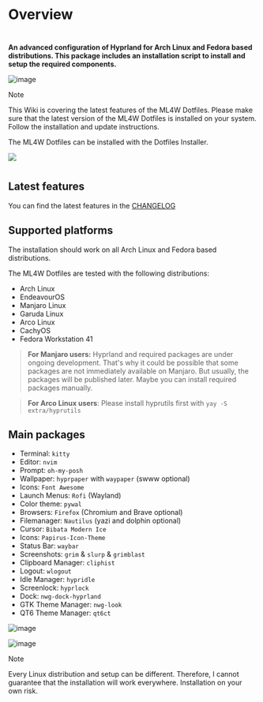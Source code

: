 # Overview

<div class="tip custom-block" style="padding-top: 8px">

**An advanced configuration of Hyprland for Arch Linux and Fedora based distributions. This package includes an installation script to install and setup the required components.**

</div>

![image](/ml4w-preview.png)

> [!NOTE]
> This Wiki is covering the latest features of the ML4W Dotfiles. Please make sure that the latest version of the ML4W Dotfiles is installed on your system. Follow the installation and update instructions.

The ML4W Dotfiles can be installed with the Dotfiles Installer.

<a href="https://mylinuxforwork.github.io/dotfiles-installer/" target="_blank"><img src="https://mylinuxforwork.github.io/dotfiles-installer/dotfiles-installer-badge.png" style="border:0;margin-bottom:10px"></a>

## Latest features

You can find the latest features in the [CHANGELOG](https://github.com/mylinuxforwork/dotfiles/blob/main/CHANGELOG.md)

## Supported platforms

The installation should work on all Arch Linux and Fedora based distributions.

The ML4W Dotfiles are tested with the following distributions:

- Arch Linux
- EndeavourOS
- Manjaro Linux
- Garuda Linux
- Arco Linux
- CachyOS
- Fedora Workstation 41

> **For Manjaro users:** Hyprland and required packages are under ongoing development. That's why it could be possible that some packages are not immediately available on Manjaro. But usually, the packages will be published later. Maybe you can install required packages manually.

> **For Arco Linux users**: Please install hyprutils first with `yay -S extra/hyprutils`

## Main packages

- Terminal: `kitty`
- Editor: `nvim`
- Prompt: `oh-my-posh`
- Wallpaper: `hyprpaper` with `waypaper` (swww optional)
- Icons: `Font Awesome`
- Launch Menus: `Rofi` (Wayland)
- Color theme: `pywal`
- Browsers: `Firefox` (Chromium and Brave optional)
- Filemanager: `Nautilus` (yazi and dolphin optional)
- Cursor: `Bibata Modern Ice`
- Icons: `Papirus-Icon-Theme`
- Status Bar: `waybar`
- Screenshots: `grim` & `slurp` & `grimblast`
- Clipboard Manager: `cliphist`
- Logout: `wlogout` 
- Idle Manager: `hypridle`
- Screenlock: `hyprlock`
- Dock: `nwg-dock-hyprland`
- GTK Theme Manager: `nwg-look`
- QT6 Theme Manager: `qt6ct`

![image](/overview-2.png)

![image](/overview-3.png)

> [!NOTE]
> Every Linux distribution and setup can be different. Therefore, I cannot guarantee that the installation will work everywhere. Installation on your own risk.

